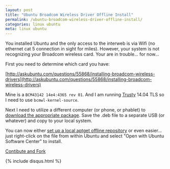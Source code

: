```yaml
---
layout: post
title: "Ubuntu Broadcom Wireless Driver Offline Install"
permalink: /ubuntu-broadcom-wireless-driver-offline-install/
categories: linux ubuntu
meta: linux ubuntu
---
```

You installed Ubuntu and the only access to the interweb is via Wifi (no ethernet cat 5 connection in sight for miles).  However, your system is not recognizing your Broadcom wireless card.  Your are in trouble... for now...

First you need to determine which card you have:

[http://askubuntu.com/questions/55868/installing-broadcom-wireless-drivers](http://askubuntu.com/questions/55868/installing-broadcom-wireless-drivers)

Mine is a ```BCM43142 14e4:4365 rev 01```.  And I am running [Trusty](https://wiki.ubuntu.com/DevelopmentCodeNames) 14.04 TLS so I need to use ```bcmwl-kernel-source```. 

Next I need to utilize a different computer (or phone, or phablet) to [download the appropriate package](https://launchpad.net/ubuntu/+source/bcmwl). Save the .deb file to a separate USB (or whatever) and copy to your local system.

You can now either [set up a local aptget offline repository](https://help.ubuntu.com/community/AptGet/Offline/Repository) or even easier... just right-click on the file from within Ubuntu and select "Open with Ubuntu Software Center" to install.

<a href="{{ site.post_source_root }}2015-11-11-ubuntu-broadcom-wireless-driver-offline-install.markdown">Contibute and Fork</a>

{% include disqus.html %}
